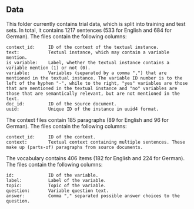 ## Data

This folder currently contains trial data, which is split into training and test sets. In total, it contains 1217 sentences (533 for English and 684 for German). The files contain the following columns:

```
context_id:     ID of the context of the textual instance.
text:           Textual instance, which may contain a variable mention.
is_variable:    Label, whether the textual instance contains a variable mention (1) or not (0).
variable:       Variables (separated by a comma ",") that are mentioned in the textual instance. The variable ID number is to the left of the hyphen "-", while to the right, "yes" variables are those that are mentioned in the textual instance and "no" variables are those that are semantically relevant, but are not mentioned in the text.
doc_id:         ID of the source document.
uuid:           Unique ID of the instance in uuid4 format.
```

The context files contain 185 paragraphs (89 for English and 96 for German). The files contain the following columns:

```
context_id:     ID of the context.
context:        Textual context containing multiple sentences. These make up (parts-of) paragraphs from source documents.
```

The vocabulary contains 406 items (182 for English and 224 for German). The files contain the following columns:

```
id:             ID of the variable.
label:          Label of the variable.
topic:          Topic of the variable.
question:       Variable question text.
answer:         Comma "," separated possible answer choices to the question.
